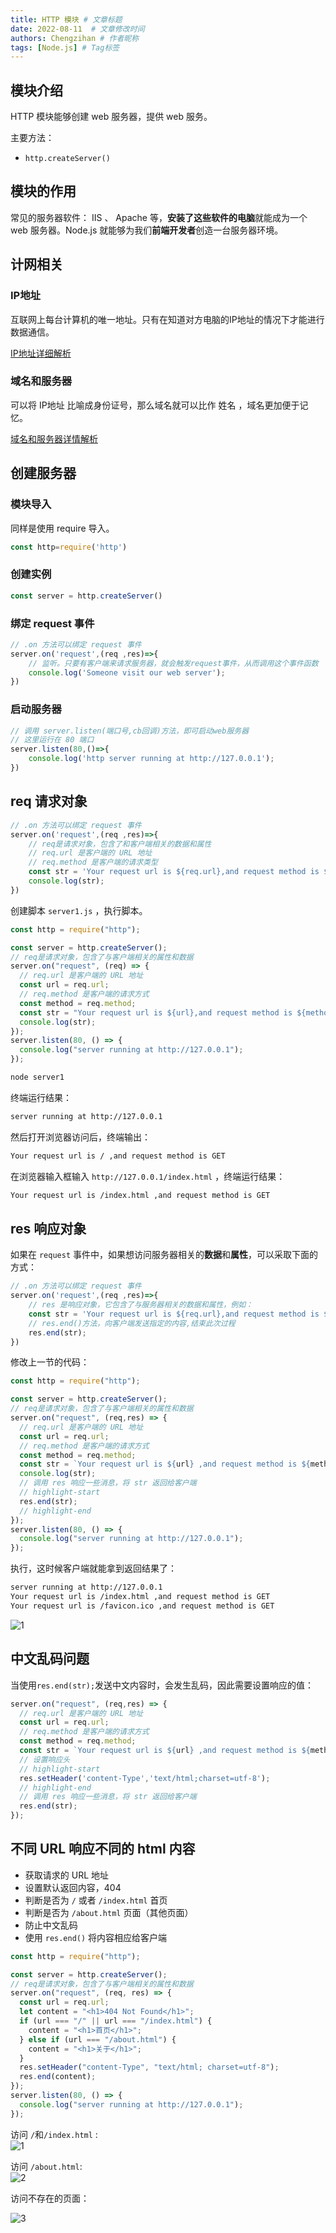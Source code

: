 ```yaml
---
title: HTTP 模块 # 文章标题
date: 2022-08-11  # 文章修改时间
authors: Chengzihan # 作者昵称
tags: [Node.js] # Tag标签
---
```

## 模块介绍

HTTP 模块能够创建 web 服务器，提供 web 服务。

主要方法：  

- `http.createServer()`

## 模块的作用

常见的服务器软件： IIS 、 Apache 等，**安装了这些软件的电脑**就能成为一个 web 服务器。Node.js 就能够为我们**前端开发者**创造一台服务器环境。  

## 计网相关

### IP地址

互联网上每台计算机的唯一地址。只有在知道对方电脑的IP地址的情况下才能进行数据通信。  

[IP地址详细解析](../../%E5%AD%A6%E4%B9%A0%E7%AC%94%E8%AE%B0/03.%E8%AE%A1%E7%AE%97%E6%9C%BA%E7%BD%91%E7%BB%9C/09.%E7%BD%91%E7%BB%9C%E5%B1%82.md)

### 域名和服务器

可以将 IP地址 比喻成身份证号，那么域名就可以比作 姓名 ，域名更加便于记忆。

[域名和服务器详情解析](../../%E5%AD%A6%E4%B9%A0%E7%AC%94%E8%AE%B0/03.%E8%AE%A1%E7%AE%97%E6%9C%BA%E7%BD%91%E7%BB%9C/05.%E5%BA%94%E7%94%A8%E5%B1%82-DNS.md)

## 创建服务器

### 模块导入

同样是使用 require 导入。  

```js
const http=require('http')
```

### 创建实例

```js
const server = http.createServer()
```

### 绑定 request 事件

```js
// .on 方法可以绑定 request 事件
server.on('request',(req ,res)=>{
    // 监听。只要有客户端来请求服务器，就会触发request事件，从而调用这个事件函数
    console.log('Someone visit our web server');
})
```

### 启动服务器

```js
// 调用 server.listen(端口号,cb回调)方法，即可启动web服务器
// 这里运行在 80 端口
server.listen(80,()=>{
    console.log('http server running at http://127.0.0.1');
})
```

## req 请求对象

```js
// .on 方法可以绑定 request 事件
server.on('request',(req ,res)=>{
    // req是请求对象，包含了和客户端相关的数据和属性
    // req.url 是客户端的 URL 地址
    // req.method 是客户端的请求类型
    const str = 'Your request url is ${req.url},and request method is ${req.method}';
    console.log(str);
})
```

创建脚本 `server1.js` ，执行脚本。  

```js title="server1.js"
const http = require("http");

const server = http.createServer();
// req是请求对象，包含了与客户端相关的属性和数据
server.on("request", (req) => {
  // req.url 是客户端的 URL 地址
  const url = req.url;
  // req.method 是客户端的请求方式
  const method = req.method;
  const str = "Your request url is ${url},and request method is ${method}";
  console.log(str);
});
server.listen(80, () => {
  console.log("server running at http://127.0.0.1");
});
```

```bash
node server1
```

终端运行结果：  

```bash
server running at http://127.0.0.1
```

然后打开浏览器访问后，终端输出：  

```bash
Your request url is / ,and request method is GET
```

在浏览器输入框输入 `http://127.0.0.1/index.html` ，终端运行结果：  

```bash
Your request url is /index.html ,and request method is GET
```

## res 响应对象

如果在 `request` 事件中，如果想访问服务器相关的**数据**和**属性**，可以采取下面的方式：  

```js
// .on 方法可以绑定 request 事件
server.on('request',(req ,res)=>{
    // res 是响应对象，它包含了与服务器相关的数据和属性，例如：
    const str = 'Your request url is ${req.url},and request method is ${req.method}';
    // res.end()方法，向客户端发送指定的内容,结束此次过程
    res.end(str);
})
```

修改上一节的代码：  

```js title="server1.js"
const http = require("http");

const server = http.createServer();
// req是请求对象，包含了与客户端相关的属性和数据
server.on("request", (req,res) => {
  // req.url 是客户端的 URL 地址
  const url = req.url;
  // req.method 是客户端的请求方式
  const method = req.method;
  const str = `Your request url is ${url} ,and request method is ${method}`;
  console.log(str);
  // 调用 res 响应一些消息，将 str 返回给客户端
  // highlight-start
  res.end(str);
  // highlight-end
});
server.listen(80, () => {
  console.log("server running at http://127.0.0.1");
});
```

执行，这时候客户端就能拿到返回结果了：  

```bash
server running at http://127.0.0.1
Your request url is /index.html ,and request method is GET
Your request url is /favicon.ico ,and request method is GET
```

![1](https://jetzihan-img.oss-cn-beijing.aliyuncs.com/blog/20220811205555.png)

## 中文乱码问题

当使用`res.end(str);`发送中文内容时，会发生乱码，因此需要设置响应的值：  

```js
server.on("request", (req,res) => {
  // req.url 是客户端的 URL 地址
  const url = req.url;
  // req.method 是客户端的请求方式
  const method = req.method;
  const str = `Your request url is ${url} ,and request method is ${method}`;
  // 设置响应头
  // highlight-start
  res.setHeader('content-Type','text/html;charset=utf-8');
  // highlight-end
  // 调用 res 响应一些消息，将 str 返回给客户端
  res.end(str);
});
```

## 不同 URL 响应不同的 html 内容

- 获取请求的 URL 地址
- 设置默认返回内容，404
- 判断是否为 `/` 或者 `/index.html` 首页
- 判断是否为 `/about.html` 页面（其他页面）
- 防止中文乱码
- 使用 `res.end()` 将内容相应给客户端

```js title="不同 URL 响应不同的 html 内容"
const http = require("http");

const server = http.createServer();
// req是请求对象，包含了与客户端相关的属性和数据
server.on("request", (req, res) => {
  const url = req.url;
  let content = "<h1>404 Not Found</h1>";
  if (url === "/" || url === "/index.html") {
    content = "<h1>首页</h1>";
  } else if (url === "/about.html") {
    content = "<h1>关于</h1>";
  }
  res.setHeader("content-Type", "text/html; charset=utf-8");
  res.end(content);
});
server.listen(80, () => {
  console.log("server running at http://127.0.0.1");
});
```

访问 `/`和`/index.html` :  
![1](https://jetzihan-img.oss-cn-beijing.aliyuncs.com/blog/20220811213841.png)

访问 `/about.html`:  
![2](https://jetzihan-img.oss-cn-beijing.aliyuncs.com/blog/20220811213913.png)

访问不存在的页面：  

![3](https://jetzihan-img.oss-cn-beijing.aliyuncs.com/blog/20220811214013.png)
